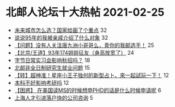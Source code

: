 # 北邮人论坛十大热帖 2021-02-25

- [未来城市怎么选？国家给画了个重点](https://bbs.byr.cn/article/Picture/3282269) 32
- [说说95年的我被亲戚介绍了什么对象](https://bbs.byr.cn/article/Feeling/3165227) 32
- [【问题】没有人关注唐九洲小哥哥么，青你的我邮选手！](https://bbs.byr.cn/article/Talking/6259126) 25
- [【北京/王道】93年174姐姐征友（身高放宽了）](https://bbs.byr.cn/article/Friends/1986637) 24
- [字节日常实习会影响秋招吗？](https://bbs.byr.cn/article/Job/2125634) 18
- [北邮非全日制研究生就业问题](https://bbs.byr.cn/article/WorkLife/1162361) 15
- [【转】超神准！星座小王子独创的新型占卜、來一起試玩一下！](https://bbs.byr.cn/article/Constellations/326533) 12
- [本科不好影响考研吗](https://bbs.byr.cn/article/AimGraduate/1201294) 12
- [【困惑】 在美国读MS的时候想申PHD的话是什么时候申请呢](https://bbs.byr.cn/article/GoAbroad/374727) 6
- [上海人才引进落户快的公司咨询](https://bbs.byr.cn/article/BYRatSH/8317) 5


